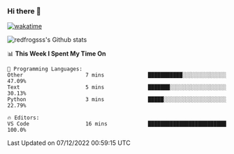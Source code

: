 ### Hi there 👋

[![wakatime](https://wakatime.com/badge/user/2cbd8003-b8b8-4565-92d7-ad9c23ff1846.svg)](https://wakatime.com/@2cbd8003-b8b8-4565-92d7-ad9c23ff1846)

<img src="https://github-readme-stats.vercel.app/api?username=redfrogsss&show_icons=true" alt="redfrogsss's Github stats"></img>

<!--START_SECTION:waka-->
📊 **This Week I Spent My Time On** 

```text
💬 Programming Languages: 
Other                    7 mins              ███████████░░░░░░░░░░░░░░   47.09% 
Text                     5 mins              ███████░░░░░░░░░░░░░░░░░░   30.13% 
Python                   3 mins              █████░░░░░░░░░░░░░░░░░░░░   22.79%

🔥 Editors: 
VS Code                  16 mins             █████████████████████████   100.0%

```


 Last Updated on 07/12/2022 00:59:15 UTC
<!--END_SECTION:waka-->
